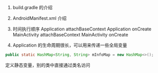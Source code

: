 1. build.gradle 的介绍
2. AndroidManifest.xml 介绍

3. 时间执行顺序
   Application attachBaseContext
   Application onCreate
   MainActivity attachBaseContext
   MainActivity onCreate

4. Application 的生命周期很长，可以用来传递一些全局变量

```Java
public static HashMap<String, String> mInfoMap = new HashMap<>();
```

定义静态变量，别的类中直接通过类名访问
